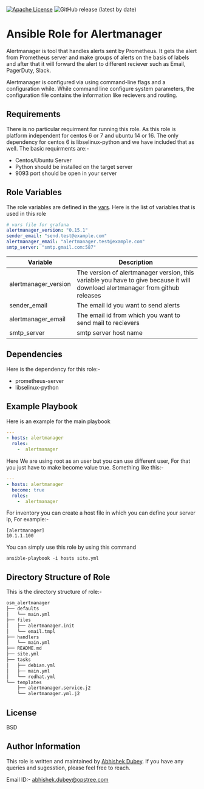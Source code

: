 [![Apache License](https://img.shields.io/badge/License-Apache%202.2-blue.svg)](LICENSE)
![GitHub release (latest by date)](https://img.shields.io/github/v/release/OT-OSM/alertmanager)

# Ansible Role for Alertmanager

Alertmanager is tool that handles alerts sent by Prometheus. It gets the alert from Prometheus server and make groups of alerts on the basis of labels and after that it will forward the alert to different reciever such as Email, PagerDuty, Slack.

Alertmanager is configured via using command-line flags and a configuration while. While command line configure system parameters, the configuration file contains the information like recievers and routing.

## Requirements

There is no particular requirment for running this role. As this role is platform independent for centos 6 or 7 and ubuntu 14 or 16. The only dependency for centos 6 is libselinux-python and we have included that as well.
The basic requirments are:-
- Centos/Ubuntu Server
- Python should be installed on the target server
- 9093 port should be open in your server

## Role Variables
The role variables are defined in the [vars](https://gitlab.com/oosm/osm_alertmanager/tree/master/defaults). Here is the list of variables that is used in this role

```yaml
# vars file for grafana
alertmanager_version: "0.15.1"
sender_email: "send.test@example.com"
alertmanager_email: "alertmanager.test@example.com"
smtp_server: "smtp.gmail.com:587"
```

|Variable | Description|
|---------|------------|
|alertmanager_version| The version of alertmanager version, this variable you have to give because it will download alertmanager from github releases|
|sender_email| The email id you want to send alerts||
|alertmanager_email| The email id from which you want to send mail to recievers|
|smtp_server | smtp server host name|

## Dependencies

Here is the dependency for this role:-
- prometheus-server
- libselinux-python

## Example Playbook

Here is an example for the main playbook

```yaml
---
- hosts: alertmanager
  roles:
    -  alertmanager
```
Here We are using root as an user but you can use different user, For that you just have to make become value true. Something like this:-
```yaml
---
- hosts: alertmanager
  become: true
  roles:
    -  alertmanager
```

For inventory you can create a host file in which you can define your server ip, For example:-

```
[alertmanager]
10.1.1.100
```

You can simply use this role by using this command
```shell
ansible-playbook -i hosts site.yml
```

## Directory Structure of Role
This is the directory structure of role:-
```bash
osm_alertmanager
├── defaults
│   └── main.yml
├── files
│   ├── alertmanager.init
│   └── email.tmpl
├── handlers
│   └── main.yml
├── README.md
├── site.yml
├── tasks
│   ├── debian.yml
│   ├── main.yml
│   └── redhat.yml
└── templates
    ├── alertmanager.service.j2
    └── alertmanager.yml.j2
```
## License

BSD

## Author Information

This role is written and maintained by [Abhishek Dubey](https://gitlab.com/abhishek-dubey). If you have any queries and sugesstion, please feel free to reach.

Email ID:- [abhishek.dubey@opstree.com]()

